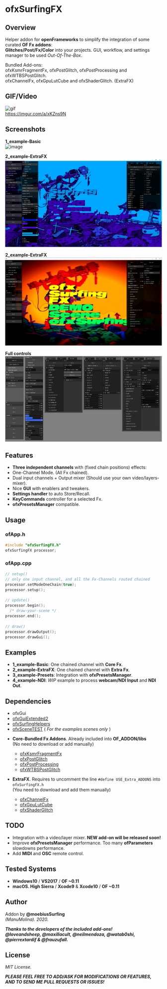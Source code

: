 # ofxSurfingFX 

## Overview
Helper addon for **openFrameworks** to simplify the integration of some curated **OF Fx addons**:  
**Glitches/Post/Fx/Color** into your projects. GUI, workflow, and settings manager to be used *Out-Of-The-Box*.  

Bundled Add-ons:  
ofxKsmrFragmentFx, ofxPostGlitch, ofxPostProcessing and ofxWTBSPostGlitch.  
ofxChannelFx, ofxGpuLutCube and ofxShaderGlitch. (ExtraFX)  

## GIF/Video

![gif](/readme_images/ofxSurfingFX.gif?raw=true "gif")  
https://imgur.com/a/xKZns9N

## Screenshots
**1_example-Basic**  
![image](/readme_images/1_example-Basic.PNG?raw=true "image")  

**2_example-ExtraFX**  
![image](/readme_images/2_example-ExtraFX.PNG?raw=true "image")  

**2_example-ExtraFX**  
![image](/readme_images/2_example-ExtraFXb.PNG?raw=true "image")  

**Full controls**  
![image](/readme_images/ofxSurfingFX_FullGui.jpg?raw=true "image")  

## Features
* **Three independent channels** with (fixed chain positions) effects:
 * One-Channel Mode. (All Fx chained).
 * Dual input channels + Output mixer (Should use your own video/layers-mixer).
* Nice **GUI** with enablers and tweakers.
* **Settings handler** to auto Store/Recall.
* **KeyCommands** controller for a selected Fx.
* **ofxPresetsManager** compatible.

## Usage

### ofApp.h
```c++
#include "ofxSurfingFX.h"
ofxSurfingFX processor;
```

### ofApp.cpp
```c++
// setup()
// only one input channel, and all the Fx-Channels routed chained
processor.setModeOneChain(true);
processor.setup();

// update()
processor.begin();
  /* draw-your-scene */
processor.end();

// draw()
processor.drawOutput();
processor.drawGui();
```

## Examples
- **1_example-Basic**: One chained channel with **Core Fx**.  
- **2_example-ExtraFX**: One chained channel with **Extra Fx**.  
- **3_example-Presets**: Integration with **ofxPresetsManager**.
- **4_example-NDI**: *WIP* example to process **webcam/NDI Input** and **NDI Out**.

## Dependencies
- ofxGui
- [ofxGuiExtended2](https://github.com/moebiussurfing/ofxGuiExtended2)
- [ofxSurfingHelpers](https://github.com/moebiussurfing/ofxSurfingHelpers)
- [ofxSceneTEST](https://github.com/moebiussurfing/ofxSceneTEST) ( *For the examples scenes only* )

* **Core-Bundled Fx Addons**. Already included into **OF_ADDON/libs**  
(No need to download or add manually)
  * [ofxKsmrFragmentFx](https://github.com/loveandsheep/ofxKsmrFragmentFx)
  * [ofxPostGlitch](https://github.com/maxillacult/ofxPostGlitch)
  * [ofxPostProcessing](https://github.com/neilmendoza/ofxPostProcessing)
  * [ofxWTBSPostGlitch](https://github.com/watab0shi/ofxWTBSPostGlitch)

* **ExtraFX**. Requires to uncomment the line ```#define USE_Extra_ADDONS``` into ```ofxSurfingFX.h```  
(You need to download and add them manually)
  * [ofxChannelFx](https://github.com/moebiussurfing/ofxChannelFx)
  * [ofxGpuLutCube](https://github.com/moebiussurfing/ofxGpuLutCube)
  * [ofxShaderGlitch](https://github.com/pierrextardif/ofxShaderGlitch)

## TODO
- Integration with a video/layer mixer. **NEW add-on will be released soon!**
- Improve **ofxPresetsManager** performance. Too many **ofParameters** slowdowns performance. 
- Add **MIDI** and **OSC** remote control. 

## Tested Systems
- **Windows10** / **VS2017** / **OF ~0.11**
- **macOS. High Sierra** / **Xcode9** & **Xcode10** / **OF ~0.11**

## Author
Addon by **@moebiusSurfing**  
*(ManuMolina). 2020.*

**_Thanks to the developers of the included add-ons!_**  
**_@loveandsheep, @maxillacult, @neilmendoza, @watab0shi, @pierrextardif & @frauzufall._**

## License
*MIT License.*

**_PLEASE FEEL FREE TO ADD/ASK FOR MODIFICATIONS OR FEATURES, AND TO SEND ME PULL REQUESTS OR ISSUES!_**